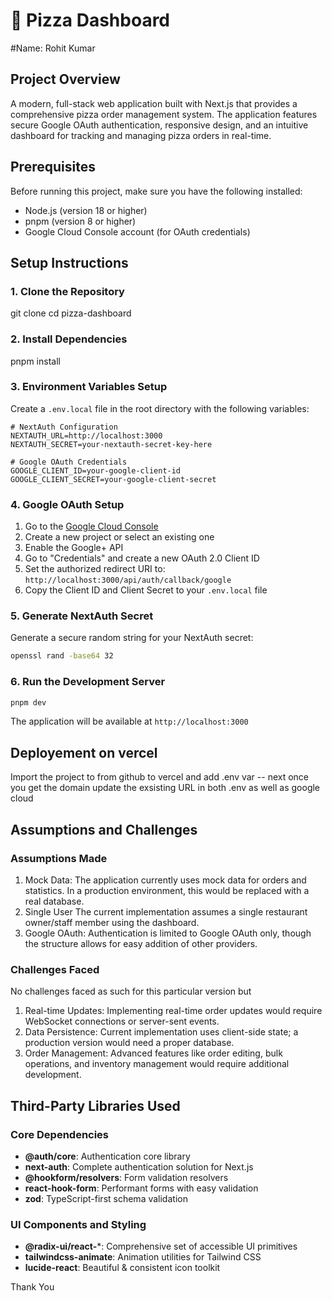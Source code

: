  # 🍕 Pizza Dashboard

#Name: Rohit Kumar

## Project Overview

A modern, full-stack web application built with Next.js that provides a comprehensive pizza order management system. The application features secure Google OAuth authentication, responsive design, and an intuitive dashboard for tracking and managing pizza orders in real-time.



## Prerequisites

Before running this project, make sure you have the following installed:

- Node.js (version 18 or higher)
- pnpm (version 8 or higher)
- Google Cloud Console account (for OAuth credentials)

## Setup Instructions

### 1. Clone the Repository

git clone <your-repository-url>cd pizza-dashboard


### 2. Install Dependencies

pnpm install


### 3. Environment Variables Setup

Create a `.env.local` file in the root directory with the following variables:

```env
# NextAuth Configuration
NEXTAUTH_URL=http://localhost:3000
NEXTAUTH_SECRET=your-nextauth-secret-key-here

# Google OAuth Credentials
GOOGLE_CLIENT_ID=your-google-client-id
GOOGLE_CLIENT_SECRET=your-google-client-secret
```

### 4. Google OAuth Setup



1. Go to the [Google Cloud Console](https://console.cloud.google.com/)
2. Create a new project or select an existing one
3. Enable the Google+ API
4. Go to "Credentials" and create a new OAuth 2.0 Client ID
5. Set the authorized redirect URI to: `http://localhost:3000/api/auth/callback/google`
6. Copy the Client ID and Client Secret to your `.env.local` file

### 5. Generate NextAuth Secret

Generate a secure random string for your NextAuth secret:

```bash
openssl rand -base64 32
```



### 6. Run the Development Server

```bash
pnpm dev
```

The application will be available at `http://localhost:3000`

## Deployement on vercel
Import the project to from github to vercel and add .env var -- next once you get the domain update the exsisting  URL in both .env as well as google cloud 

## Assumptions and Challenges

### Assumptions Made

1. Mock Data: The application currently uses mock data for orders and statistics. In a production environment, this would be replaced with a real database.
2. Single User The current implementation assumes a single restaurant owner/staff member using the dashboard.
3. Google OAuth: Authentication is limited to Google OAuth only, though the structure allows for easy addition of other providers.

### Challenges Faced
No challenges faced as such for  this particular version but 
1. Real-time Updates: Implementing real-time order updates would require WebSocket connections or server-sent events.
2. Data Persistence: Current implementation uses client-side state; a production version would need a proper database.
3. Order Management: Advanced features like order editing, bulk operations, and inventory management would require additional development.

## Third-Party Libraries Used

### Core Dependencies
- **@auth/core**: Authentication core library
- **next-auth**: Complete authentication solution for Next.js
- **@hookform/resolvers**: Form validation resolvers
- **react-hook-form**: Performant forms with easy validation
- **zod**: TypeScript-first schema validation

### UI Components and Styling
- **@radix-ui/react-***: Comprehensive set of accessible UI primitives
- **tailwindcss-animate**: Animation utilities for Tailwind CSS
- **lucide-react**: Beautiful & consistent icon toolkit

Thank You
